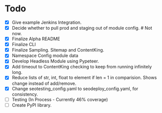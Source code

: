 # Todo


* [x] Give example Jenkins Integration.
* [x] Decide whether to pull prod and staging out of module config. # Not now.
* [x] Finalize Alpha README
* [x] Finalize CLI
* [x] Finalize Sampling.  Sitemap and ContentKing.
* [x] Namespace Config module data
* [x] Develop Headless Module using Pypeteer.
* [x] Add timeout to ContentKing checking to keep from running infinitely long.
* [x] Reduce lists of str, int, float to element if len = 1 in comparision.  Shows change instead of add/remove.
* [x] Change seotesting_config.yaml to seodeploy_config.yaml, for consistency.
* [ ] Testing (In Process - Currently 46% coverage)
* [ ] Create PyPI library.
